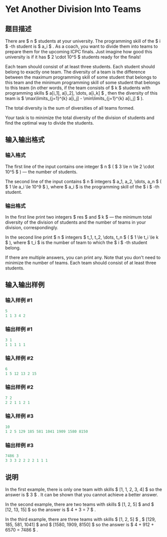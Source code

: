 # Yet Another Division Into Teams

## 题目描述

There are $ n $ students at your university. The programming skill of the $ i $ -th student is $ a_i $ . As a coach, you want to divide them into teams to prepare them for the upcoming ICPC finals. Just imagine how good this university is if it has $ 2 \cdot 10^5 $ students ready for the finals!

Each team should consist of at least three students. Each student should belong to exactly one team. The diversity of a team is the difference between the maximum programming skill of some student that belongs to this team and the minimum programming skill of some student that belongs to this team (in other words, if the team consists of $ k $ students with programming skills $ a[i_1], a[i_2], \dots, a[i_k] $ , then the diversity of this team is $ \max\limits_{j=1}^{k} a[i_j] - \min\limits_{j=1}^{k} a[i_j] $ ).

The total diversity is the sum of diversities of all teams formed.

Your task is to minimize the total diversity of the division of students and find the optimal way to divide the students.

## 输入输出格式

### 输入格式

The first line of the input contains one integer $ n $ ( $ 3 \le n \le 2 \cdot 10^5 $ ) — the number of students.

The second line of the input contains $ n $ integers $ a_1, a_2, \dots, a_n $ ( $ 1 \le a_i \le 10^9 $ ), where $ a_i $ is the programming skill of the $ i $ -th student.

### 输出格式

In the first line print two integers $ res $ and $ k $ — the minimum total diversity of the division of students and the number of teams in your division, correspondingly.

In the second line print $ n $ integers $ t_1, t_2, \dots, t_n $ ( $ 1 \le t_i \le k $ ), where $ t_i $ is the number of team to which the $ i $ -th student belong.

If there are multiple answers, you can print any. Note that you don't need to minimize the number of teams. Each team should consist of at least three students.

## 输入输出样例

### 输入样例 #1

```cpp
5
1 1 3 4 2

```
### 输出样例 #1

```cpp
3 1
1 1 1 1 1 

```
### 输入样例 #2

```cpp
6
1 5 12 13 2 15

```
### 输出样例 #2

```cpp
7 2
2 2 1 1 2 1 

```
### 输入样例 #3

```cpp
10
1 2 5 129 185 581 1041 1909 1580 8150

```
### 输出样例 #3

```cpp
7486 3
3 3 3 2 2 2 2 1 1 1 

```
## 说明

In the first example, there is only one team with skills $ [1, 1, 2, 3, 4] $ so the answer is $ 3 $ . It can be shown that you cannot achieve a better answer.

In the second example, there are two teams with skills $ [1, 2, 5] $ and $ [12, 13, 15] $ so the answer is $ 4 + 3 = 7 $ .

In the third example, there are three teams with skills $ [1, 2, 5] $ , $ [129, 185, 581, 1041] $ and $ [1580, 1909, 8150] $ so the answer is $ 4 + 912 + 6570 = 7486 $ .

